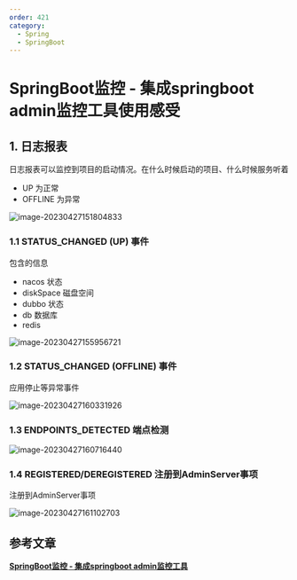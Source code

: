 ```yaml
---
order: 421
category:
  - Spring
  - SpringBoot
---
```

# SpringBoot监控 - 集成springboot admin监控工具使用感受

## 1. 日志报表

日志报表可以监控到项目的启动情况。在什么时候启动的项目、什么时候服务听着

- UP 为正常
- OFFLINE 为异常

![image-20230427151804833](https://zszblog.oss-cn-beijing.aliyuncs.com/zszblog/image-20230427151804833.png)

### 1.1 STATUS_CHANGED (UP) 事件

包含的信息

- nacos 状态
- diskSpace 磁盘空间
- dubbo 状态
- db 数据库
- redis 

![image-20230427155956721](https://zszblog.oss-cn-beijing.aliyuncs.com/zszblog/image-20230427155956721.png)

### 1.2 STATUS_CHANGED (OFFLINE) 事件

应用停止等异常事件

![image-20230427160331926](https://zszblog.oss-cn-beijing.aliyuncs.com/zszblog/image-20230427160331926.png)

### 1.3 ENDPOINTS_DETECTED 端点检测

![image-20230427160716440](https://zszblog.oss-cn-beijing.aliyuncs.com/zszblog/image-20230427160716440.png)

### 1.4 REGISTERED/DEREGISTERED 注册到AdminServer事项

注册到AdminServer事项

![image-20230427161102703](https://zszblog.oss-cn-beijing.aliyuncs.com/zszblog/image-20230427161102703.png)

## 参考文章

[**SpringBoot监控 - 集成springboot admin监控工具**](https://pdai.tech/md/spring/springboot/springboot-x-monitor-boot-admin.html)
